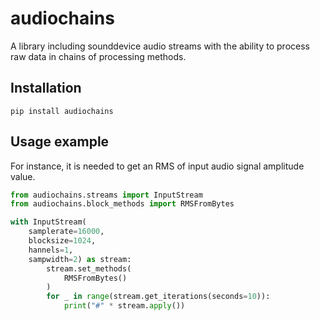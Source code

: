 # audiochains

A library including sounddevice audio streams with the ability to process raw data in chains of processing methods.

## Installation

```shell
pip install audiochains
```

## Usage example

For instance, it is needed to get an RMS of input audio signal amplitude value.

```python
from audiochains.streams import InputStream
from audiochains.block_methods import RMSFromBytes

with InputStream(
    samplerate=16000,
    blocksize=1024,
    hannels=1,
    sampwidth=2) as stream:
    	stream.set_methods(
        	RMSFromBytes()
    	)
    	for _ in range(stream.get_iterations(seconds=10)):
        	print("#" * stream.apply())
```
